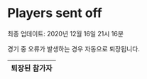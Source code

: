 # Players sent off
최종 업데이트: 2020년 12월 16일 21시 16분


경기 중 오류가 발생하는 경우 자동으로 퇴장됩니다.


| 퇴장된 참가자 |
|:---:|